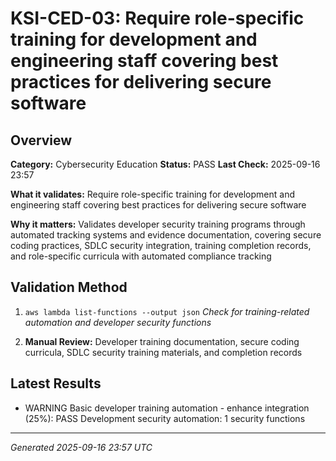# KSI-CED-03: Require role-specific training for development and engineering staff covering best practices for delivering secure software

## Overview

**Category:** Cybersecurity Education
**Status:** PASS
**Last Check:** 2025-09-16 23:57

**What it validates:** Require role-specific training for development and engineering staff covering best practices for delivering secure software

**Why it matters:** Validates developer security training programs through automated tracking systems and evidence documentation, covering secure coding practices, SDLC security integration, training completion records, and role-specific curricula with automated compliance tracking

## Validation Method

1. `aws lambda list-functions --output json`
   *Check for training-related automation and developer security functions*

2. **Manual Review:** Developer training documentation, secure coding curricula, SDLC security training materials, and completion records

## Latest Results

- WARNING Basic developer training automation - enhance integration (25%): PASS Development security automation: 1 security functions

---
*Generated 2025-09-16 23:57 UTC*